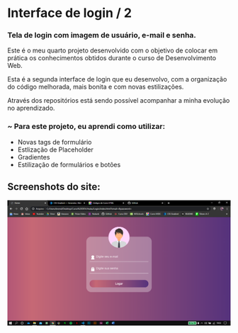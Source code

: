 # Interface de login / 2

### Tela de login com imagem de usuário, e-mail e senha.

Este é o meu quarto projeto desenvolvido com o objetivo de colocar em prática os conhecimentos obtidos durante o curso de Desenvolvimento Web. 

Esta é a segunda interface de login que eu desenvolvo, com a organização do código melhorada, mais bonita e com novas estilizações. 

Através dos repositórios está sendo possível acompanhar a minha evolução no aprendizado.

### ~ Para este projeto, eu aprendi como utilizar:
* Novas tags de formulário
* Estlização de Placeholder
* Gradientes
* Estilização de formulários e botões

## Screenshots do site:

![](screenshots/1.png)
